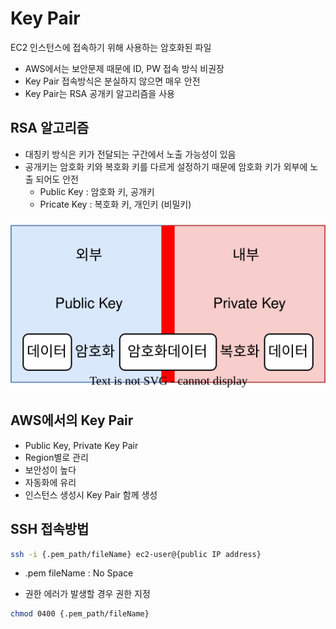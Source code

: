 # Key Pair
EC2 인스턴스에 접속하기 위해 사용하는 암호화된 파일

- AWS에서는 보안문제 때문에 ID, PW 접속 방식 비권장
- Key Pair 접속방식은 분실하지 않으면 매우 안전
- Key Pair는 RSA 공개키 알고리즘을 사용

## RSA 알고리즘
- 대칭키 방식은 키가 전달되는 구간에서 노출 가능성이 있음
- 공개키는 암호화 키와 복호화 키를 다르게 설정하기 때문에 암호화 키가 외부에 노출 되어도 안전
    - Public Key : 암호화 키, 공개키
    - Pricate Key : 복호화 키, 개인키 (비밀키)

![RSA](../images/AWS/RSA_Algorithm.drawio.svg)

## AWS에서의 Key Pair
- Public Key, Private Key Pair
- Region별로 관리
- 보안성이 높다
- 자동화에 유리
- 인스턴스 생성시 Key Pair 함께 생성


## SSH 접속방법

``` sh
ssh -i {.pem_path/fileName} ec2-user@{public IP address}

```

- .pem fileName : No Space

- 권한 에러가 발생할 경우 권한 지정

``` sh
chmod 0400 {.pem_path/fileName}

```